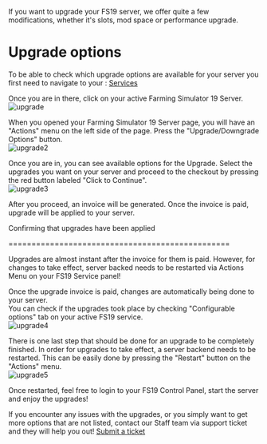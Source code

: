 If you want to upgrade your FS19 server, we offer quite a few modifications, whether it's slots, mod space or performance upgrade.

Upgrade options
===============

  
To be able to check which upgrade options are available for your server you first need to navigate to your : [Services](https://clients.fragnet.net/clientarea.php?action=services)  
  
Once you are in there, click on your active Farming Simulator 19 Server.  
![upgrade](../images/upgrade1.png)

When you opened your Farming Simulator 19 Server page, you will have an "Actions" menu on the left side of the page. Press the "Upgrade/Downgrade Options" button.  
![upgrade2](../images/upgrade2.png)

  
Once you are in, you can see available options for the Upgrade. Select the upgrades you want on your server and proceed to the checkout by pressing the red button labeled "Click to Continue".  
![upgrade3](../images/upgrade3.png)  
  
After you proceed, an invoice will be generated. Once the invoice is paid, upgrade will be applied to your server.

Confirming that upgrades have been applied  
  

================================================

Upgrades are almost instant after the invoice for them is paid. However, for changes to take effect, server backed needs to be restarted via Actions Menu on your FS19 Service panel!

Once the upgrade invoice is paid, changes are automatically being done to your server.   
You can check if the upgrades took place by checking "Configurable options" tab on your active FS19 service.  
![upgrade4](../images/upgrade4.png)

  
There is one last step that should be done for an upgrade to be completely finished. In order for upgrades to take effect, a server backend needs to be restarted. This can be easily done by pressing the "Restart" button on the "Actions" menu.  
![upgrade5](../images/upgrade5.png)  
  
Once restarted, feel free to login to your FS19 Control Panel, start the server and enjoy the upgrades!  
  

If you encounter any issues with the upgrades, or you simply want to get more options that are not listed, contact our Staff team via support ticket and they will help you out! [Submit a ticket](https://clients.fragnet.net/submitticket.php)